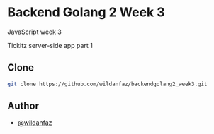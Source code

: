 # Backend Golang 2 Week 3

JavaScript week 3

Tickitz server-side app part 1


## Clone
```bash
git clone https://github.com/wildanfaz/backendgolang2_week3.git
```
    
## Author

- [@wildanfaz](https://www.github.com/wildanfaz)

